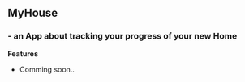 ## MyHouse

### - an App about tracking your progress of your new Home

**Features**

- Comming soon..
